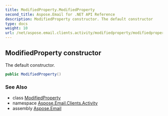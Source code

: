 ```yaml
---
title: ModifiedProperty.ModifiedProperty
second_title: Aspose.Email for .NET API Reference
description: ModifiedProperty constructor. The default constructor
type: docs
weight: 10
url: /net/aspose.email.clients.activity/modifiedproperty/modifiedproperty/
---
```

## ModifiedProperty constructor

The default constructor.

```csharp
public ModifiedProperty()
```

### See Also

* class [ModifiedProperty](../)
* namespace [Aspose.Email.Clients.Activity](../../modifiedproperty/)
* assembly [Aspose.Email](../../../)


